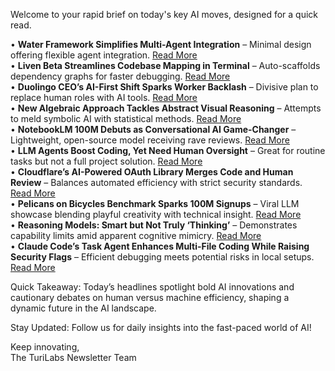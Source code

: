 Welcome to your rapid brief on today's key AI moves, designed for a quick read.

• **Water Framework Simplifies Multi-Agent Integration** – Minimal design offering flexible agent integration. [Read More](https://github.com/manthanguptaa/water)  
• **Liven Beta Streamlines Codebase Mapping in Terminal** – Auto-scaffolds dependency graphs for faster debugging. [Read More](https://github.com/bytquest/liven_beta/tree/master)  
• **Duolingo CEO’s AI-First Shift Sparks Worker Backlash** – Divisive plan to replace human roles with AI tools. [Read More](https://www.ft.com/content/6fbafbb6-bafe-484c-9af9-f0ffb589b447)  
• **New Algebraic Approach Tackles Abstract Visual Reasoning** – Attempts to meld symbolic AI with statistical methods. [Read More](https://www.nature.com/articles/s41598-025-86804-3)  
• **NotebookLM 100M Debuts as Conversational AI Game-Changer** – Lightweight, open-source model receiving rave reviews. [Read More](https://twitter.com/harrycblum/status/1930709683242713496)  
• **LLM Agents Boost Coding, Yet Need Human Oversight** – Great for routine tasks but not a full project solution. [Read More](https://taras.glek.net/posts/focus-and-context-and-llms/)  
• **Cloudflare’s AI-Powered OAuth Library Merges Code and Human Review** – Balances automated efficiency with strict security standards. [Read More](https://neilmadden.blog/2025/06/06/a-look-at-cloudflares-ai-coded-oauth-library/)  
• **Pelicans on Bicycles Benchmark Sparks 100M Signups** – Viral LLM showcase blending playful creativity with technical insight. [Read More](https://simonwillison.net/2025/Jun/6/six-months-in-llms/)  
• **Reasoning Models: Smart but Not Truly ‘Thinking’** – Demonstrates capability limits amid apparent cognitive mimicry. [Read More](https://machinelearning.apple.com/research/illusion-of-thinking)  
• **Claude Code’s Task Agent Enhances Multi-File Coding While Raising Security Flags** – Efficient debugging meets potential risks in local setups. [Read More](https://kirshatrov.com/posts/claude-code-internals/)

Quick Takeaway: Today’s headlines spotlight bold AI innovations and cautionary debates on human versus machine efficiency, shaping a dynamic future in the AI landscape.

Stay Updated: Follow us for daily insights into the fast-paced world of AI!

Keep innovating,  
The TuriLabs Newsletter Team